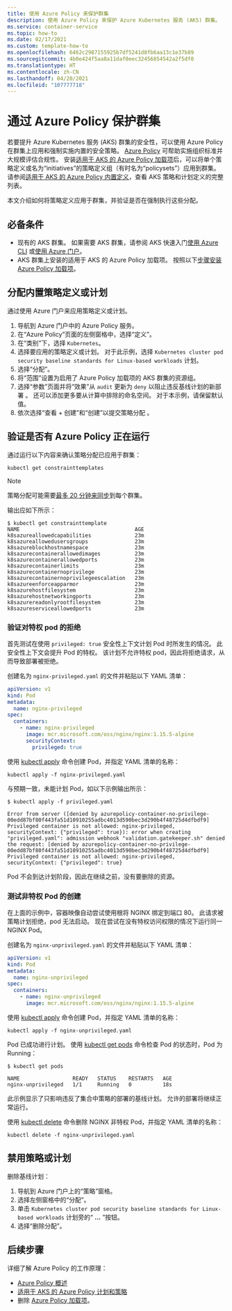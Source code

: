 ```yaml
---
title: 使用 Azure Policy 来保护群集
description: 使用 Azure Policy 来保护 Azure Kubernetes 服务 (AKS) 群集。
ms.service: container-service
ms.topic: how-to
ms.date: 02/17/2021
ms.custom: template-how-to
ms.openlocfilehash: 6462c2987155925b7df5241d8fb6aa13c1e37b89
ms.sourcegitcommit: 4b0e424f5aa8a11daf0eec32456854542a2f5df0
ms.translationtype: HT
ms.contentlocale: zh-CN
ms.lasthandoff: 04/20/2021
ms.locfileid: "107777718"
---
```

# <a name="secure-your-cluster-with-azure-policy"></a>通过 Azure Policy 保护群集

若要提升 Azure Kubernetes 服务 (AKS) 群集的安全性，可以使用 Azure Policy 在群集上应用和强制实施内置的安全策略。 [Azure Policy][azure-policy] 可帮助实施组织标准并大规模评估合规性。 安装[适用于 AKS 的 Azure Policy 加载项][kubernetes-policy-reference]后，可以将单个策略定义或名为“initiatives”的策略定义组（有时名为“policysets”）应用到群集。 请参阅[适用于 AKS 的 Azure Policy 内置定义][aks-policies]，查看 AKS 策略和计划定义的完整列表。

本文介绍如何将策略定义应用于群集，并验证是否在强制执行这些分配。

## <a name="prerequisites"></a>必备条件

- 现有的 AKS 群集。 如果需要 AKS 群集，请参阅 AKS 快速入门[使用 Azure CLI][aks-quickstart-cli] 或[使用 Azure 门户][aks-quickstart-portal]。
- AKS 群集上安装的适用于 AKS 的 Azure Policy 加载项。 按照以下[步骤安装 Azure Policy 加载项][azure-policy-addon]。

## <a name="assign-a-built-in-policy-definition-or-initiative"></a>分配内置策略定义或计划

通过使用 Azure 门户来应用策略定义或计划。

1. 导航到 Azure 门户中的 Azure Policy 服务。
1. 在“Azure Policy”页面的左侧窗格中，选择“定义”。
1. 在“类别”下，选择 `Kubernetes`。
1. 选择要应用的策略定义或计划。 对于此示例，选择 `Kubernetes cluster pod security baseline standards for Linux-based workloads` 计划。
1. 选择“分配”。
1. 将“范围”设置为启用了 Azure Policy 加载项的 AKS 群集的资源组。
1. 选择“参数”页面并将“效果”从 `audit` 更新为 `deny` 以阻止违反基线计划的新部署 。 还可以添加更多要从计算中排除的命名空间。 对于本示例，请保留默认值。
1. 依次选择“查看 + 创建”和“创建”以提交策略分配 。

## <a name="validate-a-azure-policy-is-running"></a>验证是否有 Azure Policy 正在运行

通过运行以下内容来确认策略分配已应用于群集：

```azurecli-interactive
kubectl get constrainttemplates
```

> [!NOTE]
> 策略分配可能需要[最多 20 分钟来同步][azure-policy-assign-policy]到每个群集。

输出应如下所示：

```console
$ kubectl get constrainttemplate
NAME                                     AGE
k8sazureallowedcapabilities              23m
k8sazureallowedusersgroups               23m
k8sazureblockhostnamespace               23m
k8sazurecontainerallowedimages           23m
k8sazurecontainerallowedports            23m
k8sazurecontainerlimits                  23m
k8sazurecontainernoprivilege             23m
k8sazurecontainernoprivilegeescalation   23m
k8sazureenforceapparmor                  23m
k8sazurehostfilesystem                   23m
k8sazurehostnetworkingports              23m
k8sazurereadonlyrootfilesystem           23m
k8sazureserviceallowedports              23m
```

### <a name="validate-rejection-of-a-privileged-pod"></a>验证对特权 pod 的拒绝

首先测试在使用 `privileged: true` 安全性上下文计划 Pod 时所发生的情况。 此安全性上下文会提升 Pod 的特权。 该计划不允许特权 pod，因此将拒绝请求，从而导致部署被拒绝。

创建名为 `nginx-privileged.yaml` 的文件并粘贴以下 YAML 清单：

```yaml
apiVersion: v1
kind: Pod
metadata:
  name: nginx-privileged
spec:
  containers:
    - name: nginx-privileged
      image: mcr.microsoft.com/oss/nginx/nginx:1.15.5-alpine
      securityContext:
        privileged: true
```

使用 [kubectl apply][kubectl-apply] 命令创建 Pod，并指定 YAML 清单的名称：

```console
kubectl apply -f nginx-privileged.yaml
```

与预期一致，未能计划 Pod，如以下示例输出所示：

```console
$ kubectl apply -f privileged.yaml

Error from server ([denied by azurepolicy-container-no-privilege-00edd87bf80f443fa51d10910255adbc4013d590bec3d290b4f48725d4dfbdf9] Privileged container is not allowed: nginx-privileged, securityContext: {"privileged": true}): error when creating "privileged.yaml": admission webhook "validation.gatekeeper.sh" denied the request: [denied by azurepolicy-container-no-privilege-00edd87bf80f443fa51d10910255adbc4013d590bec3d290b4f48725d4dfbdf9] Privileged container is not allowed: nginx-privileged, securityContext: {"privileged": true}
```

Pod 不会到达计划阶段，因此在继续之前，没有要删除的资源。

### <a name="test-creation-of-an-unprivileged-pod"></a>测试非特权 Pod 的创建

在上面的示例中，容器映像自动尝试使用根将 NGINX 绑定到端口 80。 此请求被策略计划拒绝，pod 无法启动。 现在尝试在没有特权访问权限的情况下运行同一 NGINX Pod。

创建名为 `nginx-unprivileged.yaml` 的文件并粘贴以下 YAML 清单：

```yaml
apiVersion: v1
kind: Pod
metadata:
  name: nginx-unprivileged
spec:
  containers:
    - name: nginx-unprivileged
      image: mcr.microsoft.com/oss/nginx/nginx:1.15.5-alpine
```

使用 [kubectl apply][kubectl-apply] 命令创建 Pod，并指定 YAML 清单的名称：

```console
kubectl apply -f nginx-unprivileged.yaml
```

Pod 已成功进行计划。 使用 [kubectl get pods][kubectl-get] 命令检查 Pod 的状态时，Pod 为 Running：

```console
$ kubectl get pods

NAME                 READY   STATUS    RESTARTS   AGE
nginx-unprivileged   1/1     Running   0          18s
```

此示例显示了只影响违反了集合中策略的部署的基线计划。 允许的部署将继续正常运行。

使用 [kubectl delete][kubectl-delete] 命令删除 NGINX 非特权 Pod，并指定 YAML 清单的名称：

```console
kubectl delete -f nginx-unprivileged.yaml
```

## <a name="disable-a-policy-or-initiative"></a>禁用策略或计划

删除基线计划：

1. 导航到 Azure 门户上的“策略”窗格。
1. 选择左侧窗格中的“分配”。
1. 单击 `Kubernetes cluster pod security baseline standards for Linux-based workloads` 计划旁的“ **...** ”按钮。
1. 选择“删除分配”。

## <a name="next-steps"></a>后续步骤

详细了解 Azure Policy 的工作原理：

- [Azure Policy 概述][azure-policy]
- [适用于 AKS 的 Azure Policy 计划和策略][aks-policies]
- 删除 [Azure Policy 加载项][azure-policy-addon-remove]。

<!-- LINKS - external -->
[kubectl-apply]: https://kubernetes.io/docs/reference/generated/kubectl/kubectl-commands#apply
[kubectl-delete]: https://kubernetes.io/docs/reference/generated/kubectl/kubectl-commands#delete
[kubectl-get]: https://kubernetes.io/docs/reference/generated/kubectl/kubectl-commands#get
[kubectl-create]: https://kubernetes.io/docs/reference/generated/kubectl/kubectl-commands#create
[kubectl-describe]: https://kubernetes.io/docs/reference/generated/kubectl/kubectl-commands#describe
[kubectl-logs]: https://kubernetes.io/docs/reference/generated/kubectl/kubectl-commands#logs

<!-- LINKS - internal -->
[aks-policies]: policy-reference.md
[aks-quickstart-cli]: kubernetes-walkthrough.md
[aks-quickstart-portal]: kubernetes-walkthrough-portal.md
[azure-policy]: ../governance/policy/overview.md
[azure-policy-addon]: ../governance/policy/concepts/policy-for-kubernetes.md#install-azure-policy-add-on-for-aks
[azure-policy-addon-remove]: ../governance/policy/concepts/policy-for-kubernetes.md#remove-the-add-on-from-aks
[azure-policy-assign-policy]: ../governance/policy/concepts/policy-for-kubernetes.md#assign-a-built-in-policy-definition
[az-aks-get-credentials]: /cli/azure/aks#az_aks_get_credentials
[kubernetes-policy-reference]: ../governance/policy/concepts/policy-for-kubernetes.md
